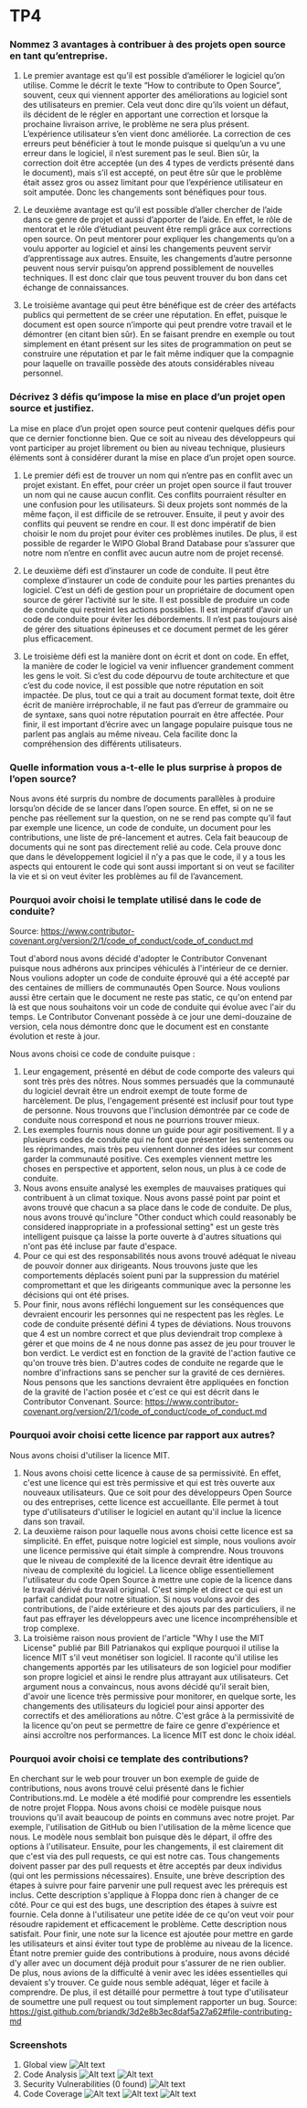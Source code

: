 # TP4

### Nommez 3 avantages à contribuer à des projets open source en tant qu’entreprise.
1) Le premier avantage est qu’il est possible d’améliorer le logiciel qu’on utilise. Comme le décrit le texte 
“How to contribute to Open Source”, souvent, ceux qui viennent apporter des améliorations au logiciel sont 
des utilisateurs en premier. Cela veut donc dire qu’ils voient un défaut, ils décident de le régler en apportant 
une correction et lorsque la prochaine livraison arrive, le problème ne sera plus présent. L’expérience utilisateur 
s’en vient donc améliorée. La correction de ces erreurs peut bénéficier à tout le monde puisque si quelqu’un a vu une 
erreur dans le logiciel, il n’est surement pas le seul. Bien sûr, la correction doit être acceptée (un des 4 types de 
verdicts présenté dans le document), mais s’il est accepté, on peut être sûr que le problème était assez gros ou assez 
limitant pour que l’expérience utilisateur en soit amputée. Donc les changements sont bénéfiques pour tous.

2) Le deuxième avantage est qu’il est possible d’aller chercher de l’aide dans ce genre de projet et aussi d’apporter de 
l’aide. En effet, le rôle de mentorat et le rôle d’étudiant peuvent être rempli grâce aux corrections open source. 
On peut mentorer pour expliquer les changements qu’on a voulu apporter au logiciel et ainsi les changements peuvent 
servir d’apprentissage aux autres. Ensuite, les changements d’autre personne peuvent nous servir puisqu’on apprend 
possiblement de nouvelles techniques. Il est donc clair que tous peuvent trouver du bon dans cet échange de 
connaissances.

3) Le troisième avantage qui peut être bénéfique est de créer des artéfacts publics qui permettent de se créer une 
réputation. En effet, puisque le document est open source n’importe qui peut prendre votre travail et le démontrer
(en citant bien sûr). En se faisant prendre en exemple ou tout simplement en étant présent sur les sites de 
programmation on peut se construire une réputation et par le fait même indiquer que la compagnie pour laquelle
on travaille possède des atouts considérables niveau personnel.

### Décrivez 3 défis qu’impose la mise en place d’un projet open source et justifiez.
La mise en place d’un projet open source peut contenir quelques défis pour que ce dernier fonctionne bien. Que
ce soit au niveau des développeurs qui vont participer au projet librement ou bien au niveau technique, plusieurs
éléments sont à considérer durant la mise en place d’un projet open source.

1) Le premier défi est de trouver un nom qui n’entre pas en conflit avec un projet existant. En effet, pour créer un
projet open source il faut trouver un nom qui ne cause aucun conflit. Ces conflits pourraient résulter en une 
confusion pour les utilisateurs. Si deux projets sont nommés de la même façon, il est difficile de se retrouver.
Ensuite, il peut y avoir des conflits qui peuvent se rendre en cour. Il est donc impératif de bien choisir le nom
du projet pour éviter ces problèmes inutiles. De plus, il est possible de regarder le WIPO Global Brand Database pour
s’assurer que notre nom n’entre en conflit avec aucun autre nom de projet recensé.

2) Le deuxième défi est d’instaurer un code de conduite. Il peut être complexe d’instaurer un code de conduite pour 
les parties prenantes du logiciel. C’est un défi de gestion pour un propriétaire de document open source de gérer 
l’activité sur le site. Il est possible de produire un code de conduite qui restreint les actions possibles. 
Il est impératif d’avoir un code de conduite pour éviter les débordements. Il n’est pas toujours aisé de gérer 
des situations épineuses et ce document permet de les gérer plus efficacement.

3) Le troisième défi est la manière dont on écrit et dont on code. En effet, la manière de coder le logiciel va 
venir influencer grandement comment les gens le voit. Si c’est du code dépourvu de toute architecture et que 
c’est du code novice, il est possible que notre réputation en soit impactée. De plus, tout ce qui a trait au 
document format texte, doit être écrit de manière irréprochable, il ne faut pas d’erreur de grammaire ou 
de syntaxe, sans quoi notre réputation pourrait en être affectée. Pour finir, il est important d’écrire avec un 
langage populaire puisque tous ne parlent pas anglais au même niveau. Cela facilite donc la compréhension des 
différents utilisateurs.

### Quelle information vous a-t-elle le plus surprise à propos de l’open source?
Nous avons été surpris du nombre de documents parallèles à produire lorsqu’on décide de se lancer dans l’open 
source. En effet, si on ne se penche pas réellement sur la question, on ne se rend pas compte qu’il faut par 
exemple une licence, un code de conduite, un document pour les contributions, une liste de pré-lancement et 
autres. Cela fait beaucoup de documents qui ne sont pas directement relié au code. Cela prouve donc que dans 
le développement logiciel il n’y a pas que le code, il y a tous les aspects qui entourent le code qui sont aussi
important si on veut se faciliter la vie et si on veut éviter les problèmes au fil de l’avancement.

### Pourquoi avoir choisi le template utilisé dans le code de conduite?
Source: https://www.contributor-covenant.org/version/2/1/code_of_conduct/code_of_conduct.md

Tout d'abord nous avons décidé d'adopter le Contributor Convenant puisque nous adhérons aux principes véhiculés à
l'intérieur de ce dernier. Nous voulions adopter un code de conduite éprouvé qui a été accepté par des centaines
de milliers de communautés Open Source. Nous voulions aussi être certain que le document ne reste pas static, ce qu'on
entend par là est que nous souhaitons voir un code de conduite qui évolue avec l'air du temps. Le Contributor Convenant
possède à ce jour une demi-douzaine de version, cela nous démontre donc que le document est en constante évolution et 
reste à jour.

Nous avons choisi ce code de conduite puisque :
 1) Leur engagement, présenté en début de code comporte des valeurs qui sont très près des nôtres. Nous sommes persuadés
que la communauté du logiciel devrait être un endroit exempt de toute forme de harcèlement. De plus, l'engagement
présenté est inclusif pour tout type de personne. Nous trouvons que l'inclusion démontrée par ce code de conduite nous
correspond et nous ne pourrions trouver mieux.
 2) Les exemples fournis nous donne un guide pour agir positivement. Il y a plusieurs codes de conduite qui ne font que
présenter les sentences ou les réprimandes, mais très peu viennent donner des idées sur comment garder la communauté
positive. Ces exemples viennent mettre les choses en perspective et apportent, selon nous, un plus à ce code de 
conduite.
 3) Nous avons ensuite analysé les exemples de mauvaises pratiques qui contribuent à un climat toxique. Nous avons
passé point par point et avons trouvé que chacun a sa place dans le code de conduite. De plus, nous avons trouvé 
qu'inclure "Other conduct which could reasonably be considered inappropriate in a professional setting" est un geste
très intelligent puisque ça laisse la porte ouverte à d'autres situations qui n'ont pas été incluse par faute d'espace.
 4) Pour ce qui est des responsabilités nous avons trouvé adéquat le niveau de pouvoir donner aux dirigeants. Nous 
trouvons juste que les comportements déplacés soient puni par la suppression du matériel compromettant et que les 
dirigeants communique avec la personne les décisions qui ont été prises.
 5) Pour finir, nous avons réfléchi longuement sur les conséquences que devraient encourir les personnes qui ne 
respectent pas les règles. Le code de conduite présenté défini 4 types de déviations. Nous trouvons que 4 est un nombre 
correct et que plus deviendrait trop complexe à gérer et que moins de 4 ne nous donne pas assez de jeu pour trouver le bon
verdict. Le verdict est en fonction de la gravité de l'action fautive ce qu'on trouve très bien. D'autres codes de 
conduite ne regarde que le nombre d'infractions sans se pencher sur la gravité de ces dernières. Nous pensons que les
sanctions devraient être appliquées en fonction de la gravité de l'action posée et c'est ce qui est décrit dans le 
Contributor Convenant. 
Source: https://www.contributor-covenant.org/version/2/1/code_of_conduct/code_of_conduct.md

### Pourquoi avoir choisi cette licence par rapport aux autres?
Nous avons choisi d'utiliser la licence MIT.
1) Nous avons choisi cette licence à cause de sa permissivité. En effet, c'est une licence qui est très permissive et 
qui est très ouverte aux nouveaux utilisateurs. Que ce soit pour des développeurs Open Source ou des entreprises, cette
licence est accueillante. Elle permet à tout type d'utilisateurs d'utiliser le logiciel en autant qu'il inclue la 
licence dans son travail.
2) La deuxième raison pour laquelle nous avons choisi cette licence est sa simplicité. En effet, puisque notre
logiciel est simple, nous voulions avoir une licence permissive qui était simple à comprendre. Nous trouvons que le
niveau de complexité de la licence devrait être identique au niveau de complexité du logiciel. La licence oblige
essentiellement l'utilisateur du code Open Source à mettre une copie de la licence dans le travail dérivé du travail
original. C'est simple et direct ce qui est un parfait candidat pour notre situation. Si nous voulons avoir des
contributions, de l'aide extérieure et des ajouts par des particuliers, il ne faut pas effrayer les développeurs avec
une licence incompréhensible et trop complexe.
3) La troisième raison nous provient de l'article "Why I use the MIT License" publié par Bill Patrianakos qui explique
pourquoi il utilise la licence MIT s'il veut monétiser son logiciel. Il raconte qu'il utilise les changements apportés
par les utilisateurs de son logiciel pour modifier son propre logiciel et ainsi le rendre plus attrayant aux 
utilisateurs. Cet argument nous a convaincus, nous avons décidé qu'il serait bien, d'avoir une licence très permissive
pour monitorer, en quelque sorte, les changements des utilisateurs du logiciel pour ainsi apporter des correctifs et
des améliorations au nôtre. C'est grâce à la permissivité de la licence qu'on peut se permettre de faire ce genre 
d'expérience et ainsi accroître nos performances. La licence MIT est donc le choix idéal.

### Pourquoi avoir choisi ce template des contributions?
En cherchant sur le web pour trouver un bon exemple de guide de contributions, nous avons trouvé celui présenté dans le
fichier Contributions.md. Le modèle a été modifié pour comprendre les essentiels de notre projet Floppa. Nous avons 
choisi ce modèle puisque nous trouvions qu'il avait beaucoup de points en communs avec notre projet. Par exemple,
l'utilisation de GitHub ou bien l'utilisation de la même licence que nous. Le modèle nous semblait bon puisque dès
le départ, il offre des options à l'utilisateur. Ensuite, pour les changements, il est clairement dit que c'est via des
pull requests, ce qui est notre cas. Tous changements doivent passer par des pull requests et être acceptés par deux
individus (qui ont les permissions nécessaires). Ensuite, une brève description des étapes à suivre pour faire parvenir
une pull request avec les prérequis est inclus. Cette description s'applique à Floppa donc rien à changer de ce côté.
Pour ce qui est des bugs, une description des étapes à suivre est fournie. Cela donne à l'utilisateur une petite idée
de ce qu'on veut voir pour résoudre rapidement et efficacement le problème. Cette description nous satisfait. Pour
finir, une note sur la licence est ajoutée pour mettre en garde les utilisateurs et ainsi éviter tout type de problème
au niveau de la licence. Étant notre premier guide des contributions à produire, nous avons décidé d'y aller avec un
document déjà produit pour s'assurer de ne rien oublier. De plus, nous avions de la difficulté à venir avec les idées
essentielles qui devaient s'y trouver. Ce guide nous semble adéquat, léger et facile à comprendre. De plus, il est 
détaillé pour permettre à tout type d'utilisateur de soumettre une pull request ou tout simplement rapporter un bug.
Source: https://gist.github.com/briandk/3d2e8b3ec8daf5a27a62#file-contributing-md


### Screenshots
1. Global view
   ![Alt text](tp4_screenshots/global-vue.PNG?raw=true "1. Global view")
2. Code Analysis
   ![Alt text](tp4_screenshots/error-prone.PNG?raw=true "2. Code Analysis")
   ![Alt text](tp4_screenshots/code-style.PNG?raw=true "2. Code Analysis")
3. Security Vulnerabilities (0 found)
   ![Alt text](tp4_screenshots/security.PNG?raw=true "3. Security")
4. Code Coverage
   ![Alt text](tp4_screenshots/test-coverage.PNG?raw=true "3. Issue 1")
   ![Alt text](tp4_screenshots/test-example-coverage.PNG?raw=true "3. Issue 2")
   ![Alt text](tp4_screenshots/example-datastore-provider.PNG?raw=true "3. Issue 3")


